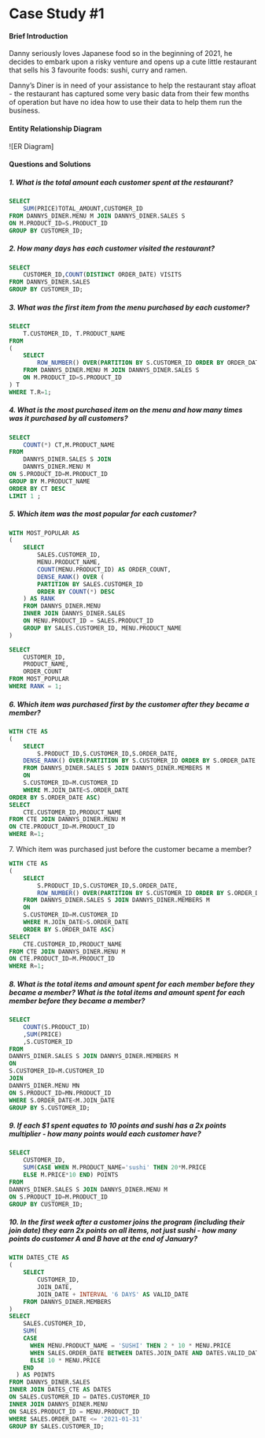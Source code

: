 <h1>Case Study #1</h1>
<h4>Brief Introduction</h4>
Danny seriously loves Japanese food so in the beginning of 2021, he decides to embark upon a risky venture and opens up a cute little restaurant that sells his 3 favourite foods: sushi, curry and ramen.

Danny’s Diner is in need of your assistance to help the restaurant stay afloat - the restaurant has captured some very basic data from their few months of operation but have no idea how to use their data to help them run the business.

<h4><h4>Entity Relationship Diagram</h4></h4>
![ER Diagram]

<h4><h4>Questions and Solutions</h4></h4>

<h5>1. What is the total amount each customer spent at the restaurant?</h5>

```sql
SELECT 
    SUM(PRICE)TOTAL_AMOUNT,CUSTOMER_ID
FROM DANNYS_DINER.MENU M JOIN DANNYS_DINER.SALES S
ON M.PRODUCT_ID=S.PRODUCT_ID
GROUP BY CUSTOMER_ID;
```

<h5>2. How many days has each customer visited the restaurant?</h5>

```sql
SELECT
    CUSTOMER_ID,COUNT(DISTINCT ORDER_DATE) VISITS
FROM DANNYS_DINER.SALES
GROUP BY CUSTOMER_ID;
```

<h5>3. What was the first item from the menu purchased by each customer?</h5>

```sql
SELECT  
    T.CUSTOMER_ID, T.PRODUCT_NAME
FROM
(
    SELECT
        ROW_NUMBER() OVER(PARTITION BY S.CUSTOMER_ID ORDER BY ORDER_DATE) R,PRODUCT_NAME, CUSTOMER_ID
    FROM DANNYS_DINER.MENU M JOIN DANNYS_DINER.SALES S
    ON M.PRODUCT_ID=S.PRODUCT_ID
) T
WHERE T.R=1;
```

<h5>4. What is the most purchased item on the menu and how many times was it purchased by all customers?</h5>

```sql
SELECT 
  	COUNT(*) CT,M.PRODUCT_NAME
FROM
	DANNYS_DINER.SALES S JOIN
 	DANNYS_DINER.MENU M
ON S.PRODUCT_ID=M.PRODUCT_ID
GROUP BY M.PRODUCT_NAME
ORDER BY CT DESC
LIMIT 1 ;
```

<h5>5. Which item was the most popular for each customer?</h5>

```sql
WITH MOST_POPULAR AS 
(
    SELECT 
        SALES.CUSTOMER_ID, 
        MENU.PRODUCT_NAME, 
        COUNT(MENU.PRODUCT_ID) AS ORDER_COUNT,
        DENSE_RANK() OVER (
        PARTITION BY SALES.CUSTOMER_ID 
        ORDER BY COUNT(*) DESC
    ) AS RANK
    FROM DANNYS_DINER.MENU
    INNER JOIN DANNYS_DINER.SALES
    ON MENU.PRODUCT_ID = SALES.PRODUCT_ID
    GROUP BY SALES.CUSTOMER_ID, MENU.PRODUCT_NAME
)

SELECT 
    CUSTOMER_ID, 
    PRODUCT_NAME, 
    ORDER_COUNT
FROM MOST_POPULAR 
WHERE RANK = 1;
```

<h5>6. Which item was purchased first by the customer after they became a member?</h5>

```sql
WITH CTE AS
(
    SELECT
        S.PRODUCT_ID,S.CUSTOMER_ID,S.ORDER_DATE,
    DENSE_RANK() OVER(PARTITION BY S.CUSTOMER_ID ORDER BY S.ORDER_DATE ASC) AS R
    FROM DANNYS_DINER.SALES S JOIN DANNYS_DINER.MEMBERS M
    ON
    S.CUSTOMER_ID=M.CUSTOMER_ID
    WHERE M.JOIN_DATE<S.ORDER_DATE
ORDER BY S.ORDER_DATE ASC)
SELECT 
    CTE.CUSTOMER_ID,PRODUCT_NAME
FROM CTE JOIN DANNYS_DINER.MENU M 
ON CTE.PRODUCT_ID=M.PRODUCT_ID
WHERE R=1;
```

</h5>7. Which item was purchased just before the customer became a member?</h5>

```sql
WITH CTE AS
(
    SELECT
        S.PRODUCT_ID,S.CUSTOMER_ID,S.ORDER_DATE,
        ROW_NUMBER() OVER(PARTITION BY S.CUSTOMER_ID ORDER BY S.ORDER_DATE DESC) AS R
    FROM DANNYS_DINER.SALES S JOIN DANNYS_DINER.MEMBERS M
    ON
    S.CUSTOMER_ID=M.CUSTOMER_ID
    WHERE M.JOIN_DATE>S.ORDER_DATE
    ORDER BY S.ORDER_DATE ASC)
SELECT 
    CTE.CUSTOMER_ID,PRODUCT_NAME
FROM CTE JOIN DANNYS_DINER.MENU M 
ON CTE.PRODUCT_ID=M.PRODUCT_ID
WHERE R=1;
```

<h5>8. What is the total items and amount spent for each member before they became a member?
What is the total items and amount spent for each member before they became a member?</h5>

```sql
SELECT 
    COUNT(S.PRODUCT_ID)
    ,SUM(PRICE)
    ,S.CUSTOMER_ID
FROM
DANNYS_DINER.SALES S JOIN DANNYS_DINER.MEMBERS M
ON
S.CUSTOMER_ID=M.CUSTOMER_ID
JOIN 
DANNYS_DINER.MENU MN
ON S.PRODUCT_ID=MN.PRODUCT_ID
WHERE S.ORDER_DATE<M.JOIN_DATE
GROUP BY S.CUSTOMER_ID;
```

<h5>9.  If each $1 spent equates to 10 points and sushi has a 2x points multiplier - how many points would each customer have?
</h5>

```sql
SELECT
    CUSTOMER_ID,
    SUM(CASE WHEN M.PRODUCT_NAME='sushi' THEN 20*M.PRICE    
    ELSE M.PRICE*10 END) POINTS
FROM
DANNYS_DINER.SALES S JOIN DANNYS_DINER.MENU M
ON S.PRODUCT_ID=M.PRODUCT_ID
GROUP BY CUSTOMER_ID;
```

<h5>10. In the first week after a customer joins the program (including their join date) they earn 2x points on all items, not just sushi - how many points do customer A and B have at the end of January?
</h5>

```sql
WITH DATES_CTE AS 
(
    SELECT 
        CUSTOMER_ID, 
        JOIN_DATE, 
        JOIN_DATE + INTERVAL '6 DAYS' AS VALID_DATE
    FROM DANNYS_DINER.MEMBERS
)
SELECT 
    SALES.CUSTOMER_ID, 
    SUM(
    CASE
      WHEN MENU.PRODUCT_NAME = 'SUSHI' THEN 2 * 10 * MENU.PRICE
      WHEN SALES.ORDER_DATE BETWEEN DATES.JOIN_DATE AND DATES.VALID_DATE THEN 2 * 10 * MENU.PRICE
      ELSE 10 * MENU.PRICE 
    END
  ) AS POINTS
FROM DANNYS_DINER.SALES
INNER JOIN DATES_CTE AS DATES
ON SALES.CUSTOMER_ID = DATES.CUSTOMER_ID
INNER JOIN DANNYS_DINER.MENU
ON SALES.PRODUCT_ID = MENU.PRODUCT_ID
WHERE SALES.ORDER_DATE <= '2021-01-31'
GROUP BY SALES.CUSTOMER_ID;
```